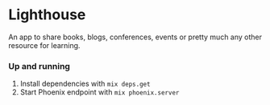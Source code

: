 # Lighthouse

An app to share books, blogs, conferences, events or pretty much any other resource
for learning.

### Up and running

1. Install dependencies with `mix deps.get`
2. Start Phoenix endpoint with `mix phoenix.server`
